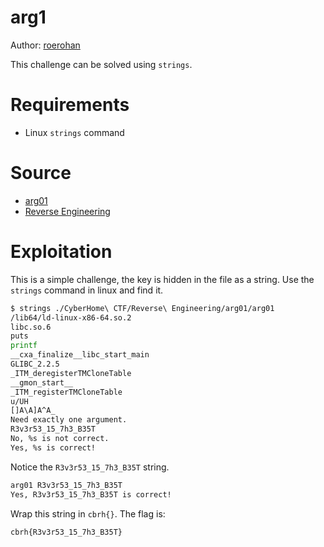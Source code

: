 # arg1

Author: [roerohan](https://github.com/roerohan)

This challenge can be solved using `strings`.

# Requirements

- Linux `strings` command

# Source

- [arg01](./arg01)
- [Reverse Engineering](http://cyberhomectf.eastus.cloudapp.azure.com/challenges?category=reverse-engineering)

# Exploitation

This is a simple challenge, the key is hidden in the file as a string. Use the `strings` command in linux and find it.

```bash
$ strings ./CyberHome\ CTF/Reverse\ Engineering/arg01/arg01
/lib64/ld-linux-x86-64.so.2
libc.so.6
puts
printf
__cxa_finalize__libc_start_main
GLIBC_2.2.5
_ITM_deregisterTMCloneTable
__gmon_start__
_ITM_registerTMCloneTable
u/UH
[]A\A]A^A_
Need exactly one argument.
R3v3r53_15_7h3_B35T
No, %s is not correct.
Yes, %s is correct!
```

Notice the `R3v3r53_15_7h3_B35T` string.

```bash
arg01 R3v3r53_15_7h3_B35T
Yes, R3v3r53_15_7h3_B35T is correct!
```

Wrap this string in `cbrh{}`. The flag is:

```
cbrh{R3v3r53_15_7h3_B35T}
```
